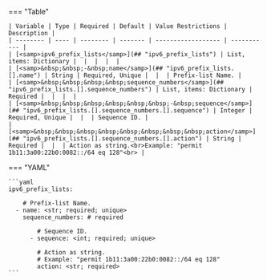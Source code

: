 <!--
  ~ Copyright (c) 2025 Arista Networks, Inc.
  ~ Use of this source code is governed by the Apache License 2.0
  ~ that can be found in the LICENSE file.
  -->
=== "Table"

    | Variable | Type | Required | Default | Value Restrictions | Description |
    | -------- | ---- | -------- | ------- | ------------------ | ----------- |
    | [<samp>ipv6_prefix_lists</samp>](## "ipv6_prefix_lists") | List, items: Dictionary |  |  |  |  |
    | [<samp>&nbsp;&nbsp;-&nbsp;name</samp>](## "ipv6_prefix_lists.[].name") | String | Required, Unique |  |  | Prefix-list Name. |
    | [<samp>&nbsp;&nbsp;&nbsp;&nbsp;sequence_numbers</samp>](## "ipv6_prefix_lists.[].sequence_numbers") | List, items: Dictionary | Required |  |  |  |
    | [<samp>&nbsp;&nbsp;&nbsp;&nbsp;&nbsp;&nbsp;-&nbsp;sequence</samp>](## "ipv6_prefix_lists.[].sequence_numbers.[].sequence") | Integer | Required, Unique |  |  | Sequence ID. |
    | [<samp>&nbsp;&nbsp;&nbsp;&nbsp;&nbsp;&nbsp;&nbsp;&nbsp;action</samp>](## "ipv6_prefix_lists.[].sequence_numbers.[].action") | String | Required |  |  | Action as string.<br>Example: "permit 1b11:3a00:22b0:0082::/64 eq 128"<br> |

=== "YAML"

    ```yaml
    ipv6_prefix_lists:

        # Prefix-list Name.
      - name: <str; required; unique>
        sequence_numbers: # required

            # Sequence ID.
          - sequence: <int; required; unique>

            # Action as string.
            # Example: "permit 1b11:3a00:22b0:0082::/64 eq 128"
            action: <str; required>
    ```
